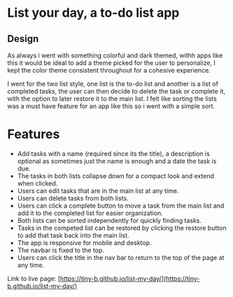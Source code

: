 # List your day, a to-do list app

## Design

As always i went with something colorful and dark themed, withh apps like this it would be ideal to add a theme picked for the user to personalize, I kept the color theme consistent
throughout for a cohesive experience.

I went for the two list style, one list is the to-do list and another is a list of completed tasks, the user can then decide to delete the task or complete it, with the option to later restore it to the main list. I felt like sorting the lists was a must have feature for an app like this so i went with a simple sort.

# Features

- Add tasks with a name (required since its the title), a description is optional as sometimes just the name is enough and a date the task is due.
- The tasks in both lists collapse down for a compact look and extend when clicked.
- Users can edit tasks that are in the main list at any time.
- Users can delete tasks from both lists.
- Users can click a complete button to move a task from the main list and add it to the completed list for easier organization.
- Both lists can be sorted independently for quickly finding tasks.
- Tasks in the competed list can be restored by clicking the restore button to add that task back into the main list.
- The app is responsive for mobile and desktop.
- The navbar is fixed to the top.
- Users can click the title in the nav bar to return to the top of the page at any time.

Link to live page: [https://tiny-b.github.io/list-my-day/](https://tiny-b.github.io/list-my-day/)

